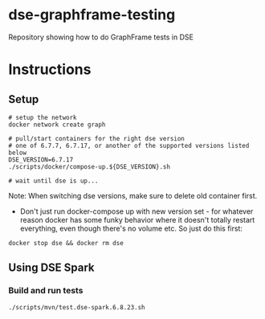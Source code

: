 # dse-graphframe-testing
Repository showing how to do GraphFrame tests in DSE 

# Instructions
## Setup
```
# setup the network
docker network create graph

# pull/start containers for the right dse version
# one of 6.7.7, 6.7.17, or another of the supported versions listed below
DSE_VERSION=6.7.17
./scripts/docker/compose-up.${DSE_VERSION}.sh

# wait until dse is up...
```

Note: When switching dse versions, make sure to delete old container first. 
- Don't just run docker-compose up with new version set - for whatever reason docker has some funky behavior where it doesn't totally restart everything, even though there's no volume etc. So just do this first:

```
docker stop dse && docker rm dse
```

## Using DSE Spark
### Build and run tests
```
./scripts/mvn/test.dse-spark.6.8.23.sh
```
